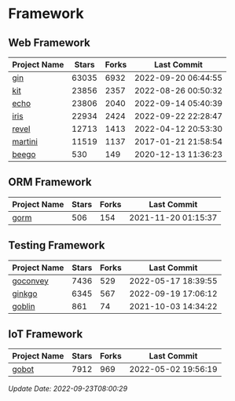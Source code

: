 # Framework

## Web Framework
| Project Name | Stars | Forks | Last Commit |
| ------------ | ----- | ----- | ----------- |
| [gin](https://github.com/gin-gonic/gin) | 63035 | 6932 | 2022-09-20 06:44:55 |
| [kit](https://github.com/go-kit/kit) | 23856 | 2357 | 2022-08-26 00:50:32 |
| [echo](https://github.com/labstack/echo) | 23806 | 2040 | 2022-09-14 05:40:39 |
| [iris](https://github.com/kataras/iris) | 22934 | 2424 | 2022-09-22 22:28:47 |
| [revel](https://github.com/revel/revel) | 12713 | 1413 | 2022-04-12 20:53:30 |
| [martini](https://github.com/go-martini/martini) | 11519 | 1137 | 2017-01-21 21:58:54 |
| [beego](https://github.com/astaxie/beego) | 530 | 149 | 2020-12-13 11:36:23 |

## ORM Framework
| Project Name | Stars | Forks | Last Commit |
| ------------ | ----- | ----- | ----------- |
| [gorm](https://github.com/jinzhu/gorm) | 506 | 154 | 2021-11-20 01:15:37 |

## Testing Framework
| Project Name | Stars | Forks | Last Commit |
| ------------ | ----- | ----- | ----------- |
| [goconvey](https://github.com/smartystreets/goconvey) | 7436 | 529 | 2022-05-17 18:39:55 |
| [ginkgo](https://github.com/onsi/ginkgo) | 6345 | 567 | 2022-09-19 17:06:12 |
| [goblin](https://github.com/franela/goblin) | 861 | 74 | 2021-10-03 14:34:22 |

## IoT Framework
| Project Name | Stars | Forks | Last Commit |
| ------------ | ----- | ----- | ----------- |
| [gobot](https://github.com/hybridgroup/gobot) | 7912 | 969 | 2022-05-02 19:56:19 |

*Update Date: 2022-09-23T08:00:29*